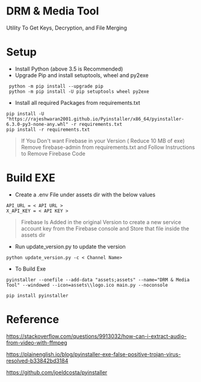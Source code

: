 # DRM & Media Tool

Utility To Get Keys, Decryption, and File Merging

# Setup

- Install Python (above 3.5 is Recommended)
- Upgrade Pip and install setuptools, wheel and py2exe

```
 python -m pip install --upgrade pip
 python -m pip install -U pip setuptools wheel py2exe
```
- Install all required Packages from requirements.txt

```
pip install -U "https://rajeshwaran2001.github.io/Pyinstaller/x86_64/pyinstaller-6.3.0-py3-none-any.whl" -r requirements.txt
pip install -r requirements.txt
```
> If You Don't want Firebase in your Version ( Reduce 10 MB of exe) Remove firebase-admin from requirements.txt and Follow Instructions to Remove Firebase Code

# Build EXE

- Create a .env File under assets dir with the below values

```
API_URL = < API URL >
X_API_KEY = < API KEY >
```
> Firebase Is Added in the original Version to create a new service account key from the Firebase console and Store that file inside the assets dir

- Run update_version.py to update the version 

```
python update_version.py -c < Channel Name>
```

- To Build Exe
```
pyinstaller --onefile --add-data "assets;assets" --name="DRM & Media Tool" --windowed --icon=assets\\logo.ico main.py --noconsole
```


``` 
pip install pyinstaller
```



# Reference

https://stackoverflow.com/questions/9913032/how-can-i-extract-audio-from-video-with-ffmpeg

https://plainenglish.io/blog/pyinstaller-exe-false-positive-trojan-virus-resolved-b33842bd3184

https://github.com/joeldcosta/pyinstaller
